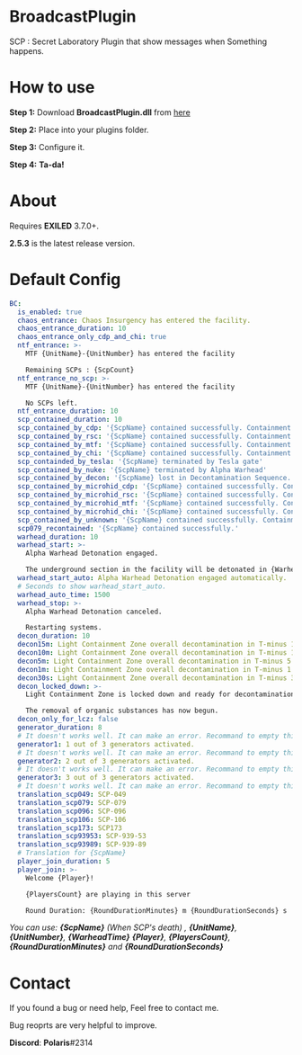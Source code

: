 # BroadcastPlugin
SCP : Secret Laboratory Plugin that show messages when Something happens.

# How to use
**Step 1:** Download **BroadcastPlugin.dll** from [here](https://github.com/terracorra/BroadcastPlugin/releases/latest)

**Step 2:** Place into your plugins folder.

**Step 3:** Configure it.

**Step 4:** **Ta-da!**

# About
Requires **EXILED** 3.7.0+.

**2.5.3** is the latest release version.
# Default Config
```yaml
BC:
  is_enabled: true
  chaos_entrance: Chaos Insurgency has entered the facility.
  chaos_entrance_duration: 10
  chaos_entrance_only_cdp_and_chi: true
  ntf_entrance: >-
    MTF {UnitName}-{UnitNumber} has entered the facility

    Remaining SCPs : {ScpCount}
  ntf_entrance_no_scp: >-
    MTF {UnitName}-{UnitNumber} has entered the facility

    No SCPs left.
  ntf_entrance_duration: 10
  scp_contained_duration: 10
  scp_contained_by_cdp: '{ScpName} contained successfully. Containment unit : Class-D Personnel'
  scp_contained_by_rsc: '{ScpName} contained successfully. Containment unit : Science Personnel'
  scp_contained_by_mtf: '{ScpName} contained successfully. Containment unit : {UnitName}'
  scp_contained_by_chi: '{ScpName} contained successfully. Containment unit : Chaos Insurgency'
  scp_containded_by_tesla: '{ScpName} terminated by Tesla gate'
  scp_contained_by_nuke: '{ScpName} terminated by Alpha Warhead'
  scp_contained_by_decon: '{ScpName} lost in Decontamination Sequence.'
  scp_contained_by_microhid_cdp: '{ScpName} contained successfully. Containment unit : Micro H.I.D ( Class-D Personnel )'
  scp_contained_by_microhid_rsc: '{ScpName} contained successfully. Containment unit : Micro H.I.D ( Science Personnel )'
  scp_contained_by_microhid_mtf: '{ScpName} contained successfully. Containment unit : Micro H.I.D ( {UnitName} )'
  scp_contained_by_microhid_chi: '{ScpName} contained successfully. Containment unit : Micro H.I.D ( Chaos Insurgency )'
  scp_contained_by_unknown: '{ScpName} contained successfully. Containment unit : Unknown'
  scp079_recontained: '{ScpName} contained successfully.'
  warhead_duration: 10
  warhead_start: >-
    Alpha Warhead Detonation engaged.

    The underground section in the facility will be detonated in {WarheadTime} seconds
  warhead_start_auto: Alpha Warhead Detonation engaged automatically.
  # Seconds to show warhead_start_auto.
  warhead_auto_time: 1500
  warhead_stop: >-
    Alpha Warhead Detonation canceled.

    Restarting systems.
  decon_duration: 10
  decon15m: Light Containment Zone overall decontamination in T-minus 15 minutes.
  decon10m: Light Containment Zone overall decontamination in T-minus 10 minutes.
  decon5m: Light Containment Zone overall decontamination in T-minus 5 minutes.
  decon1m: Light Containment Zone overall decontamination in T-minus 1 minutes.
  decon30s: Light Containment Zone overall decontamination in T-minus 30 seconds.
  decon_locked_down: >-
    Light Containment Zone is locked down and ready for decontamination.

    The removal of organic substances has now begun.
  decon_only_for_lcz: false
  generator_duration: 8
  # It doesn't works well. It can make an error. Recommand to empty this.
  generator1: 1 out of 3 generators activated.
  # It doesn't works well. It can make an error. Recommand to empty this.
  generator2: 2 out of 3 generators activated.
  # It doesn't works well. It can make an error. Recommand to empty this.
  generator3: 3 out of 3 generators activated.
  # It doesn't works well. It can make an error. Recommand to empty this.
  translation_scp049: SCP-049
  translation_scp079: SCP-079
  translation_scp096: SCP-096
  translation_scp106: SCP-106
  translation_scp173: SCP173
  translation_scp93953: SCP-939-53
  translation_scp93989: SCP-939-89
  # Translation for {ScpName}
  player_join_duration: 5
  player_join: >-
    Welcome {Player}!

    {PlayersCount} are playing in this server

    Round Duration: {RoundDurationMinutes} m {RoundDurationSeconds} s
```
*You can use: **{ScpName}** (When SCP's death) , **{UnitName}**, **{UnitNumber}**, **{WarheadTime}** **{Player}**, **{PlayersCount}**, **{RoundDurationMinutes}** and **{RoundDurationSeconds}***

# Contact
If you found a bug or need help,
Feel free to contact me.

Bug reoprts are very helpful to improve.


**Discord**: **Polaris**#2314
